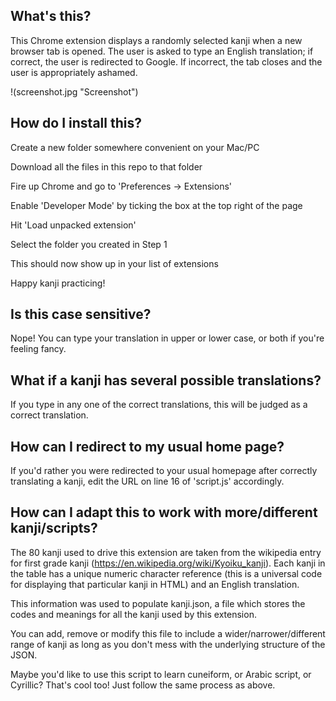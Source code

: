 ## What's this?

This Chrome extension displays a randomly selected kanji when a new
browser tab is opened. The user is asked to type an English translation; if
correct, the user is redirected to Google. If incorrect, the tab closes and the
user is appropriately ashamed.

!(screenshot.jpg "Screenshot")

## How do I install this?

Create a new folder somewhere convenient on your Mac/PC

Download all the files in this repo to that folder

Fire up Chrome and go to 'Preferences -> Extensions'

Enable 'Developer Mode' by ticking the box at the top right of the page

Hit 'Load unpacked extension'

Select the folder you created in Step 1

This should now show up in your list of extensions

Happy kanji practicing!

## Is this case sensitive?

Nope! You can type your translation in upper or lower case, or both if you're
feeling fancy.

## What if a kanji has several possible translations?

If you type in any one of the correct translations, this will be judged as a correct
translation.

## How can I redirect to my usual home page?

If you'd rather you were redirected to your usual homepage after correctly
translating a kanji, edit the URL on line 16 of 'script.js' accordingly.

## How can I adapt this to work with more/different kanji/scripts?

The 80 kanji used to drive this extension are taken from the wikipedia entry for
first grade kanji (https://en.wikipedia.org/wiki/Kyoiku_kanji). Each kanji in the
table has a unique numeric character reference (this is a universal code for
displaying that particular kanji in HTML) and an English translation.

This information was used to populate kanji.json, a file which stores the codes
and meanings for all the kanji used by this extension.

You can add, remove or modify this file to include a wider/narrower/different range of
kanji as long as you don't mess with the underlying structure of the JSON.

Maybe you'd like to use this script to learn cuneiform, or Arabic script, or
Cyrillic? That's cool too! Just follow the same process as above.
